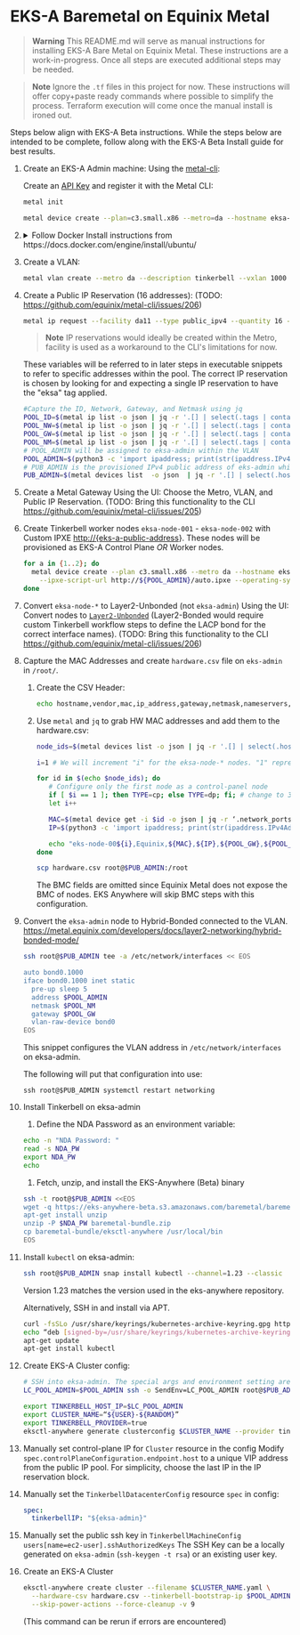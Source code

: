 # EKS-A Baremetal on Equinix Metal

> **Warning**
> This README.md will serve as manual instructions for installing EKS-A Bare Metal on Equinix Metal.  These instructions are a work-in-progress. Once all steps are executed additional steps may be needed.

> **Note**
> Ignore the `.tf` files in this project for now. These instructions will offer copy+paste ready commands where possible to simplify the process. Terraform execution will come once the manual install is ironed out.

Steps below align with EKS-A Beta instructions. While the steps below are intended to be complete, follow along with the EKS-A Beta Install guide for best results.

1. Create an EKS-A Admin machine:
   Using the [metal-cli](https://github.com/equinix/metal-cli):

   Create an [API Key](https://console.equinix.com/users/-/api-keys) and register it with the Metal CLI:

   ```sh
   metal init
   ```

   ```sh
   metal device create --plan=c3.small.x86 --metro=da --hostname eksa-admin --operating-system ubuntu_20_04
   ```

1. <details><summary>Follow Docker Install instructions from https://docs.docker.com/engine/install/ubuntu/</summary>
   ```sh
   sudo apt-get remove docker docker-engine docker.io containerd runc
   ```
   This will have no effect on Equinix Metal, none of these packages are installed.

   ```sh
    sudo apt-get update
    sudo apt-get install \
      ca-certificates \
      curl \
      gnupg \
      lsb-release
    ```

    On Equinix Metal, only ca-certificates will be installed.

    ```sh
    sudo mkdir -p /etc/apt/keyrings
    curl -fsSL https://download.docker.com/linux/ubuntu/gpg | sudo gpg --dearmor -o /etc/apt/keyrings/docker.gpg
    ```

    ```sh
    echo "deb [arch=$(dpkg --print-architecture) signed-by=/etc/apt/keyrings/docker.gpg] https://download.docker.com/linux/ubuntu $(lsb_release -cs) stable" | sudo tee /etc/apt/sources.list.d/docker.list > /dev/null
    ```

    ```sh
    sudo apt-get update
    sudo apt-get install docker-ce docker-ce-cli containerd.io docker-compose-plugin
    ```

    </details>
1. Create a VLAN:

     ```sh
     metal vlan create --metro da --description tinkerbell --vxlan 1000
     ```

1. Create a Public IP Reservation (16 addresses): (TODO: <https://github.com/equinix/metal-cli/issues/206>)

     ```sh
     metal ip request --facility da11 --type public_ipv4 --quantity 16 --tags eksa
     ```

     > **Note**
     > IP reservations would ideally be created within the Metro, facility is used as a workaround to the CLI's limitations for now.

     These variables will be referred to in later steps in executable snippets to refer to specific addresses within the pool. The correct IP reservation is chosen by looking for and expecting a single IP reservation to have the "eksa" tag applied.

     ```sh
     #Capture the ID, Network, Gateway, and Netmask using jq
     POOL_ID=$(metal ip list -o json | jq -r '.[] | select(.tags | contains(["eksa"]))? | .id')
     POOL_NW=$(metal ip list -o json | jq -r '.[] | select(.tags | contains(["eksa"]))? | .network')
     POOL_GW=$(metal ip list -o json | jq -r '.[] | select(.tags | contains(["eksa"]))? | .gateway')
     POOL_NM=$(metal ip list -o json | jq -r '.[] | select(.tags | contains(["eksa"]))? | .netmask')
     # POOL_ADMIN will be assigned to eksa-admin within the VLAN
     POOL_ADMIN=$(python3 -c 'import ipaddress; print(str(ipaddress.IPv4Address("'${POOL_GW}'")+1))')
     # PUB_ADMIN is the provisioned IPv4 public address of eks-admin which we can use with ssh
     PUB_ADMIN=$(metal devices list  -o json  | jq -r '.[] | select(.hostname=="eksa-admin") | .ip_addresses [] | select(contains({"public":true,"address_family":4})) | .address')
     ```

1. Create a Metal Gateway
   Using the UI: Choose the Metro, VLAN, and Public IP Reservation.
   (TODO: Bring this functionality to the CLI <https://github.com/equinix/metal-cli/issues/205>)

1. Create Tinkerbell worker nodes `eksa-node-001` - `eksa-node-002` with Custom IPXE <http://{eks-a-public-address>}. These nodes will be provisioned as EKS-A Control Plane *OR* Worker nodes.

     ```sh
     for a in {1..2}; do
       metal device create --plan c3.small.x86 --metro da --hostname eksa-node-00$a \
         --ipxe-script-url http://${POOL_ADMIN}/auto.ipxe --operating-system custom_ipxe
     done
     ```

1. Convert `eksa-node-*` to Layer2-Unbonded (not `eksa-admin`)
   Using the UI: Convert nodes to [`Layer2-Unbonded`](https://metal.equinix.com/developers/docs/layer2-networking/layer2-mode/#converting-to-layer-2-unbonded-mode) (Layer2-Bonded would require custom Tinkerbell workflow steps to define the LACP bond for the correct interface names).
   (TODO: Bring this functionality to the CLI <https://github.com/equinix/metal-cli/issues/206>)
1. Capture the MAC Addresses and create `hardware.csv` file on `eks-admin` in `/root/`.
   1. Create the CSV Header:

      ```sh
      echo hostname,vendor,mac,ip_address,gateway,netmask,nameservers,disk,labels > hardware.csv
      ```

   1. Use `metal` and `jq` to grab HW MAC addresses and add them to the hardware.csv:

      ```sh
      node_ids=$(metal devices list -o json | jq -r '.[] | select(.hostname | startswith("eksa-node")) | .id')

      i=1 # We will increment "i" for the eksa-node-* nodes. "1" represents the eksa-admin node.

      for id in $(echo $node_ids); do
         # Configure only the first node as a control-panel node
         if [ $i == 1 ]; then TYPE=cp; else TYPE=dp; fi; # change to 3 for HA
         let i++

         MAC=$(metal device get -i $id -o json | jq -r ‘.network_ports | .[] | select(.name == “eth0”) | .data.mac’)
         IP=$(python3 -c 'import ipaddress; print(str(ipaddress.IPv4Address("'${POOL_GW}'")+'$i'))')

         echo "eks-node-00${i},Equinix,${MAC},${IP},${POOL_GW},${POOL_NM},8.8.8.8,/dev/sda,type=${TYPE}" >> hardware.csv
      done

      scp hardware.csv root@$PUB_ADMIN:/root
      ```

      The BMC fields are omitted since Equinix Metal does not expose the BMC of nodes. EKS Anywhere will skip BMC steps with this configuration.

1. Convert the `eksa-admin` node to Hybrid-Bonded connected to the VLAN.
   <https://metal.equinix.com/developers/docs/layer2-networking/hybrid-bonded-mode/>

      ```sh
      ssh root@$PUB_ADMIN tee -a /etc/network/interfaces << EOS

      auto bond0.1000
      iface bond0.1000 inet static
        pre-up sleep 5
        address $POOL_ADMIN
        netmask $POOL_NM
        gateway $POOL_GW
        vlan-raw-device bond0
      EOS
      ```

   This snippet configures the VLAN address in `/etc/network/interfaces` on eksa-admin.

   The following will put that configuration into use:

   `ssh root@$PUB_ADMIN systemctl restart networking`
1. Install Tinkerbell on eksa-admin
    1. Define the NDA Password as an environment variable:

      ```sh
      echo -n "NDA Password: "
      read -s NDA_PW
      export NDA_PW
      echo
      ```

    1. Fetch, unzip, and install the EKS-Anywhere (Beta) binary

      ```sh
      ssh -t root@$PUB_ADMIN <<EOS
      wget -q https://eks-anywhere-beta.s3.amazonaws.com/baremetal/baremetal-bundle.zip
      apt-get install unzip
      unzip -P $NDA_PW baremetal-bundle.zip
      cp baremetal-bundle/eksctl-anywhere /usr/local/bin
      EOS
      ```

1. Install `kubectl` on eksa-admin:

   ```sh
   ssh root@$PUB_ADMIN snap install kubectl --channel=1.23 --classic
   ```

   Version 1.23 matches the version used in the eks-anywhere repository.

   Alternatively, SSH in and install via APT.

   ```sh
   curl -fsSLo /usr/share/keyrings/kubernetes-archive-keyring.gpg https://packages.cloud.google.com/apt/doc/apt-key.gpg
   echo “deb [signed-by=/usr/share/keyrings/kubernetes-archive-keyring.gpg] https://apt.kubernetes.io/ kubernetes-xenial main” | sudo tee /etc/apt/sources.list.d/kubernetes.list
   apt-get update
   apt-get install kubectl
   ```

1. Create EKS-A Cluster config:

   ```sh
   # SSH into eksa-admin. The special args and environment setting are just tricks to plumb $POOL_ADMIN into the eksa-admin environment.
   LC_POOL_ADMIN=$POOL_ADMIN ssh -o SendEnv=LC_POOL_ADMIN root@$PUB_ADMIN
   ```

   ```sh
   export TINKERBELL_HOST_IP=$LC_POOL_ADMIN
   export CLUSTER_NAME=“${USER}-${RANDOM}”
   export TINKERBELL_PROVIDER=true
   eksctl-anywhere generate clusterconfig $CLUSTER_NAME --provider tinkerbell > $CLUSTER_NAME.yaml
   ```

1. Manually set control-plane IP for `Cluster` resource in the config
   Modify `spec.controlPlaneConfiguration.endpoint.host` to a unique VIP address from the public IP pool. For simplicity, choose the last IP in the IP reservation block.
1. Manually set the `TinkerbellDatacenterConfig` resource `spec` in config:

   ```yaml
   spec:
     tinkerbellIP: "${eksa-admin}"
   ```

1. Manually set the public ssh key in `TinkerbellMachineConfig` `users[name=ec2-user].sshAuthorizedKeys`
   The SSH Key can be a locally generated on `eksa-admin` (`ssh-keygen -t rsa`) or an existing user key.
1. Create an EKS-A Cluster

   ```sh
   eksctl-anywhere create cluster --filename $CLUSTER_NAME.yaml \
     --hardware-csv hardware.csv --tinkerbell-bootstrap-ip $POOL_ADMIN \
     --skip-power-actions --force-cleanup -v 9
   ```

   (This command can be rerun if errors are encountered)

